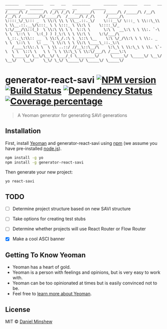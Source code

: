 ```
______   ________   __   __   ________      ______   ______   ___   __    _________  ______    ______   __       ______      
/_____/\ /_______/\ /_/\ /_/\ /_______/\    /_____/\ /_____/\ /__/\ /__/\ /________/\/_____/\  /_____/\ /_/\     /_____/\     
\::::_\/_\::: _  \ \\:\ \\ \ \\__.::._\/    \:::__\/ \:::_ \ \\::\_\\  \ \\__.::.__\/\:::_ \ \ \:::_ \ \\:\ \    \::::_\/_    
\:\/___/\\::(_)  \ \\:\ \\ \ \  \::\ \      \:\ \  __\:\ \ \ \\:. `-\  \ \  \::\ \   \:(_) ) )_\:\ \ \ \\:\ \    \:\/___/\   
 \_::._\:\\:: __  \ \\:\_/.:\ \ _\::\ \__    \:\ \/_/\\:\ \ \ \\:. _    \ \  \::\ \   \: __ `\ \\:\ \ \ \\:\ \____\_::._\:\  
   /____\:\\:.\ \  \ \\ ..::/ //__\::\__/\    \:\_\ \ \\:\_\ \ \\. \`-\  \ \  \::\ \   \ \ `\ \ \\:\_\ \ \\:\/___/\ /____\:\
   \_____\/ \__\/\__\/ \___/_( \________\/     \_____\/ \_____\/ \__\/ \__\/   \__\/    \_\/ \_\/ \_____\/ \_____\/ \_____\/
```



# generator-react-savi [![NPM version][npm-image]][npm-url] [![Build Status][travis-image]][travis-url] [![Dependency Status][daviddm-image]][daviddm-url] [![Coverage percentage][coveralls-image]][coveralls-url]
> A Yeoman generator for generating SAVI generations

## Installation

First, install [Yeoman](http://yeoman.io) and generator-react-savi using [npm](https://www.npmjs.com/) (we assume you have pre-installed [node.js](https://nodejs.org/)).

```bash
npm install -g yo
npm install -g generator-react-savi
```

Then generate your new project:

```bash
yo react-savi
```

## TODO

- [ ] Determine project structure based on new SAVI structure
- [ ] Take options for creating test stubs
- [ ] Determine whether projects will use React Router or Flow Router
- [x] Make a cool ASCI banner


## Getting To Know Yeoman

 * Yeoman has a heart of gold.
 * Yeoman is a person with feelings and opinions, but is very easy to work with.
 * Yeoman can be too opinionated at times but is easily convinced not to be.
 * Feel free to [learn more about Yeoman](http://yeoman.io/).

## License

MIT © [Daniel Minshew](https://twitter.com/newswim)


[npm-image]: https://badge.fury.io/js/generator-react-savi.svg
[npm-url]: https://npmjs.org/package/generator-react-savi
[travis-image]: https://travis-ci.org/newswim/generator-react-savi.svg?branch=master
[travis-url]: https://travis-ci.org/newswim/generator-react-savi
[daviddm-image]: https://david-dm.org/newswim/generator-react-savi.svg?theme=shields.io
[daviddm-url]: https://david-dm.org/newswim/generator-react-savi
[coveralls-image]: https://coveralls.io/repos/newswim/generator-react-savi/badge.svg
[coveralls-url]: https://coveralls.io/r/newswim/generator-react-savi
